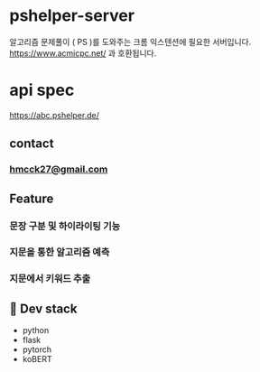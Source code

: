 # pshelper-server
알고리즘 문제풀이 ( PS )를 도와주는 크롬 익스텐션에 필요한 서버입니다.
https://www.acmicpc.net/ 과 호환됩니다.

# api spec
https://abc.pshelper.de/

## contact
### hmcck27@gmail.com

## Feature
### 문장 구분 및 하이라이팅 기능
### 지문을 통한 알고리즘 예측
### 지문에서 키워드 추출


## 🔨 Dev stack
- python
- flask
- pytorch
- koBERT

